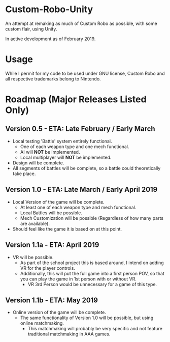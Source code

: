 # Custom-Robo-Unity
An attempt at remaking as much of Custom Robo as possible, with some custom flair, using Unity.

In active development as of February 2019.

# Usage
  While I permit for my code to be used under GNU license, Custom Robo and all respective trademarks belong to Nintendo.

# Roadmap (Major Releases Listed Only)

## Version 0.5 - ETA: Late February / Early March
- Local testing 'Battle' system entirely functional.
  - One of each weapon type and one mech functional.
  - AI will **NOT** be implemented.
  - Local multiplayer will **NOT** be implemented.
- Design will be complete.
- All segments of battles will be complete, so a battle could theoretically take place.

## Version 1.0 - ETA: Late March / Early April 2019
- Local Version of the game will be complete.
  - At least one of each weapon type and mech functional.
  - Local Battles will be possible.
  - Mech Customization will be possible (Regardless of how many parts are available).
- Should feel like the game it is based on at this point.

## Version 1.1a - ETA: April 2019
- VR will be possible.
  - As part of the school project this is based around, I intend on adding VR for the player controls. 
  - Additionally, this will put the full game into a first person POV, so that you can play the game in 1st person with or without VR.
    - VR 3rd Person would be unnecessary for a game of this type.

## Version 1.1b - ETA: May 2019
- Online version of the game will be complete.
  - The same functionality of Version 1.0 will be possible, but using online matchmaking.
    - This matchmaking will probably be very specific and not feature traditional matchmaking in AAA games.


